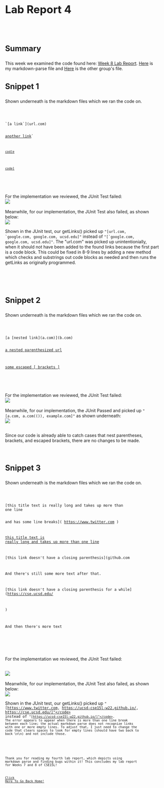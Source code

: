 <h1 style="font-size:35px;">Lab Report 4</h1>
<br>
<br>

<h3 style="font-size:25px;">Summary</h3>
This week we examined the code found here: <a href="https://ucsd-cse15l-w22.github.io/week/week8/">Week 8 Lab Report</a>.
<a href="https://github.com/LastEternity/markdown-parse">Here</a> is my markdown-parse file and <a href="https://github.com/P2fryang/markdown-parse">Here</a> is the
other group's file.


<br>

<h3 style="font-size:25px;">Snippet 1</h3>

Shown underneath is the markdown files which we ran the code on.
<br>

<br>
<pre>
<code>
`[a link`](url.com)

[another link](`google.com)`

[`cod[e`](google.com)

[`code]`](ucsd.edu)
</code>
</pre>
<br>

<br>
For the implementation we reviewed, the JUnit Test failed:

<br>
<img src="SnippetOneOtherGroup.png">
<br>

<br>
Meanwhile, for our implementation, the JUnit Test also failed, as shown below:

<br>
<img src="SnippetOneOurGroupActual.png">
<br>

Shown in the JUnit test, our getLinks() picked up <code>"[url.com, \`google.com, google.com, ucsd.edu]"</code> instead of <code>"[\`google.com, google.com, ucsd.edu]"</code>. The "url.com" was picked up unintentionially, when it should not have been added to the found links because the first part is a code block. This could be fixed in 8-9 lines by adding a new method which checks and substrings out code blocks as needed and then runs the getLinks as originally programmed.

<br>
<br>
<br>

<h3 style="font-size:25px;">Snippet 2</h3>

Shown underneath is the markdown files which we ran the code on.
<br>

<br>
<pre>
<code>
[a [nested link](a.com)](b.com)

[a nested parenthesized url](a.com(()))

[some escaped \[ brackets \]](example.com)
</code>
</pre>
<br>

<br>
For the implementation we reviewed, the JUnit Test failed:

<br>
<img src="SnippetTwoOtherGroup.png">
<br>

<br>
Meanwhile, for our implementation, the JUnit Passed and picked up <code>"[a.com, a.com(()), example.com]"</code> as shown underneath:

<br>
<img src="SnippetThreeOurGroupActual.png">
<br>

<br>

Since our code is already able to catch cases that nest parentheses, brackets, and escaped brackets, there are no changes to be made.


<br>

<h3 style="font-size:25px;">Snippet 3</h3>

Shown underneath is the markdown files which we ran the code on.
<br>

<br>
<pre>
<code>
[this title text is really long and takes up more than 
one line

and has some line breaks](
    https://www.twitter.com
)

[this title text is really long and takes up more than 
one line](
    https://ucsd-cse15l-w22.github.io/
)


[this link doesn't have a closing parenthesis](github.com

And there's still some more text after that.

[this link doesn't have a closing parenthesis for a while](https://cse.ucsd.edu/



)

And then there's more text
</code>
</pre>
<br>

<br>

For the implementation we reviewed, the JUnit Test failed:

<br>
<img src="SnippetThreeOtherGroup.png">
<br>

<br>
Meanwhile, for our implementation, the JUnit Test also failed, as shown below:

<br>
<img src="SnippetThreeOurGroupActual.png">
<br>

Shown in the JUnit test, our getLinks() picked up <code>"[https://www.twitter.com, https://ucsd-cse15l-w22.github.io/, https://cse.ucsd.edu/]"</code> instead of <code>"[https://ucsd-cse15l-w22.github.io/]"</code>. The error appears to appear when there is more than one line break between each line; the actual markdown parse does not recognize links with one or more empty lines. To adjust that, I just need to change the code that clears spaces to look for empty lines (should have two back to back \n\n) and not include those.

<br>

Thank you for reading my fourth lab report, which depicts using markdown parse and finding bugs within it! This concludes my lab report for Weeks 7 and 8 of CSE15L! 

<a href="https://lasteternity.github.io/cse15l-lab-reports/">Click Here To Go Back Home!</a>
